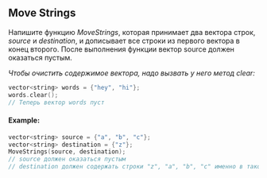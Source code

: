 ## Move Strings

Напишите функцию *MoveStrings*, которая принимает два вектора строк, *source* и *destination*, и дописывает все строки из первого вектора в конец второго. После выполнения функции вектор source должен оказаться пустым.

*Чтобы очистить содержимое вектора, надо вызвать у него метод clear:*

```cpp
vector<string> words = {"hey", "hi"};
words.clear();
// Теперь вектор words пуст
```

#### Example:

```cpp
vector<string> source = {"a", "b", "c"};
vector<string> destination = {"z"};
MoveStrings(source, destination);
// source должен оказаться пустым
// destination должен содержать строки "z", "a", "b", "c" именно в таком порядке
```

